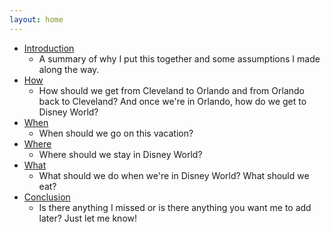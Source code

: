 ```yaml
---
layout: home
---
```


- [Introduction](https://jkatsaros-vacation.github.io/introduction)
  - A summary of why I put this together and some assumptions I made along the way.
- [How](https://jkatsaros-vacation.github.io/how)
  - How should we get from Cleveland to Orlando and from Orlando back to Cleveland? And once we're in Orlando, how do we get to Disney World?
- [When](https://jkatsaros-vacation.github.io/when)
  - When should we go on this vacation?
- [Where](https://jkatsaros-vacation.github.io/where)
  - Where should we stay in Disney World?
- [What](https://jkatsaros-vacation.github.io/what)
  - What should we do when we're in Disney World? What should we eat?
- [Conclusion](https://jkatsaros-vacation.github.io/conclusion)
  - Is there anything I missed or is there anything you want me to add later? Just let me know!